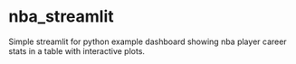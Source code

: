 # nba_streamlit
Simple streamlit for python example dashboard showing nba player career stats in a table with interactive plots. 
